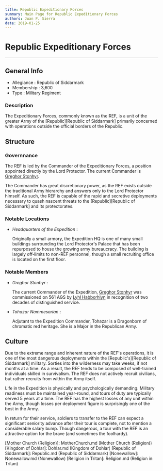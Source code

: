 ```yaml
---
title: Republic Expeditionary Forces
summary: Main Page for Republic Expeditionary Forces
authors: Juan P. Sierra
date: 2019-01-25
---
```


# Republic Expeditionary Forces

-----


## General Info

- Allegiance : Republic of Siddarmark
- Membership : 3,600
- Type : Military Regiment
### Description

The Expeditionary Forces, commonly known as the REF, is a unit of the greater Army of the [Republic][Republic of Siddarmark] primarily concerned with operations outside the official borders of the Republic.


## Structure

### Governnance

The REF is led by the Commander of the Expeditionary Forces, a position appointed directly by the Lord Protector. The current Commander is [Greghor Stonhyr][Greghor Stonhyr].

The Commander has great discretionary power, as the REF exists outside the traditional Army hierarchy and answers only to the Lord Protector himself. As such, the REF is capable of the rapid and secretive deployments necessary to quash nascent threats to the [Republic][Republic of Siddarmark] and its protectorates.

### Notable Locations

- *Headquarters of the Expedition* :

    Originally a small armory, the Expedition HQ is one of many small buildings surrounding the Lord Protector's Palace that has been repurposed to house the growing army bureaucracy. The building is largely off-limits to non-REF personnel, though a small recruiting office is located on the first floor.
    


### Notable Members

- *Greghor Stonhyr* :

    The current Commander of the Expedition, [Greghor Stonhyr][Greghor Stonhyr] was commissioned on 561 AGS by [Lyhl Habborhlyn][Lyhl Habborhlyn] in recognition of two decades of distinguished service.
    
- *Tohazar Nammesarian* :

    Adjutant to the Expedition Commander, Tohazar is a Dragonborn of chromatic red heritage. She is a Major in the Republican Army.
    


## Culture

Due to the extreme range and inherent nature of the REF's operations, it is one of the most dangerous deployments within the [Republic's][Republic of Siddarmark] military. Sorties into the wilderness may take weeks, if not months at a time. As a result, the REF tends to be composed of well-trained individuals skilled in survivalism. The REF does not actively recruit civilians, but rather recruits from within the Army itself.

Life in the Expedition is physically and psychologically demanding. Military readiness must be maintained year-round, and tours of duty are typically served 5 years at a time. The REF has the highest losses of any unit within the Army, though losses per deployment figure is surprisingly one of the best in the Army.

In return for their service, soldiers to transfer to the REF can expect a significant seniority advance after their tour is complete, not to mention a considerable salary bump. Though dangerous, a tour with the REF is an attractive option for the brave (and sometimes the foolhardy).





[Alchemist's Journal]: AlchemistJournal.md (Alchemist's Journal)
[Tritanian Calendar]: Calendar.md (Tritanian Calendar)
[Gnolls]: Gnolls.md (Gnolls)
[Book of Prophesy]: Prophesy.md (Book of Prophesy)
[Stonhyr's Speech at Noxwall]: StonhyrNoxwallSpeech.md (Stonhyr's Speech at Noxwall)
[Timeline]: Timeline.md (Timeline)
[Azoth the Wise]: Azoth.md (Azoth the Wise)
[Faelix]: Faelix.md (Faelix)
[Greghor Stonhyr]: GreghorStonhyr.md (Greghor Stonhyr)
[Lyhl Habborhlyn]: Lyhl_Habborlyn.md (Lyhl Habborhlyn)
[Blackpoint]: Blackpoint.md (Blackpoint)
[Cantfall]: Cantfall.md (Cantfall)
[Noxwall]: Noxwall.md (Noxwall)
[Siddar City]: SiddarCity.md (Siddar City)
[Act 0 - The Alchemist's Tomb]: CampaignLog_0.md (Act 0 - The Alchemist's Tomb)
[Act 1 - The Ravenous Horde]: CampaignLog_1.md (Act 1 - The Ravenous Horde)
[Cult of Five]: CultOfFive.md (Cult of Five)
[Gahrdynyr Trade House]: GahrdynyrTradeHouse.md (Gahrdynyr Trade House)
[Republic Expeditionary Forces]: REF.md (Republic Expeditionary Forces)
[Mother Church (Religion)]: MotherChurch.md (Mother Church (Religion))
[Kingdom of Dohlar]: Dohlar.md (Kingdom of Dohlar)
[Republic of Siddarmark]: Republic.md (Republic of Siddarmark)
[Nonewallow]: Nonewallow.md (Nonewallow)
[Religion in Tritan]: Religion.md (Religion in Tritan)